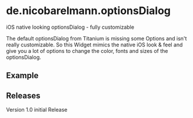 # de.nicobarelmann.optionsDialog
iOS native looking optionsDialog - fully customizable

The default optionsDialog from Titanium is missing some Options and isn't really customizable. So this Widget mimics the native iOS look & feel and give you a lot of options to change the color, fonts and sizes of the optionsDialog.


## Example






## Releases

Version 1.0
initial Release
